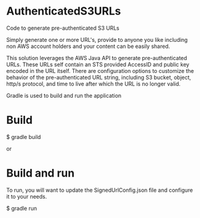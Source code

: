 AuthenticatedS3URLs
===================

Code to generate pre-authenticated S3 URLs 

Simply generate one or more URL's, provide to anyone you like including non AWS account holders and your content can be easily shared.

This solution leverages the AWS Java API to generate pre-authenticated URLs.  These URLs self contain an STS provided AccessID and public key encoded in the URL itself.  There are configuration options to customize the behavior of the pre-authenticated URL string, including S3 bucket, object, http/s protocol, and time to live after which the URL is no longer valid.

Gradle is used to build and run the application

# Build 

$ gradle build

or

# Build and run
To run, you will want to update the SignedUrlConfig.json file and configure it to your needs.

$ gradle run
